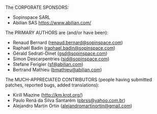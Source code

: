 The CORPORATE SPONSORS:

- Sopinspace SARL
- Abilian SAS <https://www.abilian.com/>


The PRIMARY AUTHORS are (and/or have been):

- Renaud Bernard (renaud.bernard@sopinspace.com)
- Raphaël Badin (raphael.badin@sopinspace.com)
- Gérald Sedrati-Dinet (gsd@sopinspace.com)
- Simon Descarpentries (sid@sopinspace.com)
- Stefane Ferigier (sf@abilian.com)
- Bertrand Mathieu (bmathieu@abilian.com)


The MUCH-APPRECIATED CONTRIBUTORS (people having submitted patches,
reported bugs, added translations):

- Kirill Miazine (<http://km.krot.org/>)
- Paulo Rená da Silva Santarém (pbrss@yahoo.com.br)
- Alejandro Martin Ortin (alejandromartinortin@gmail.com)
